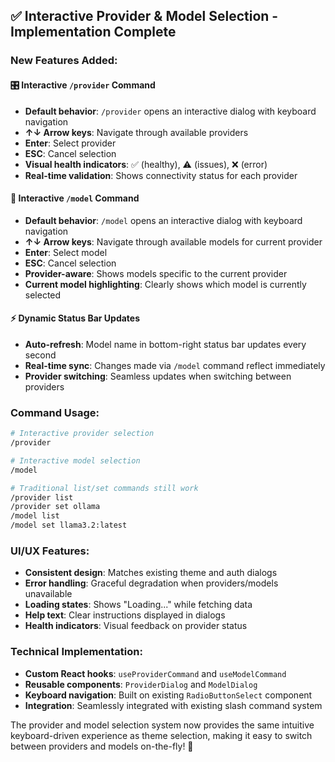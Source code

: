 ## ✅ Interactive Provider & Model Selection - Implementation Complete

### **New Features Added:**

#### 🎛️ **Interactive `/provider` Command**
- **Default behavior**: `/provider` opens an interactive dialog with keyboard navigation
- **↑↓ Arrow keys**: Navigate through available providers
- **Enter**: Select provider  
- **ESC**: Cancel selection
- **Visual health indicators**: ✅ (healthy), ⚠️ (issues), ❌ (error)
- **Real-time validation**: Shows connectivity status for each provider

#### 🤖 **Interactive `/model` Command**  
- **Default behavior**: `/model` opens an interactive dialog with keyboard navigation
- **↑↓ Arrow keys**: Navigate through available models for current provider
- **Enter**: Select model
- **ESC**: Cancel selection
- **Provider-aware**: Shows models specific to the current provider
- **Current model highlighting**: Clearly shows which model is currently selected

#### ⚡ **Dynamic Status Bar Updates**
- **Auto-refresh**: Model name in bottom-right status bar updates every second
- **Real-time sync**: Changes made via `/model` command reflect immediately
- **Provider switching**: Seamless updates when switching between providers

### **Command Usage:**

```bash
# Interactive provider selection
/provider

# Interactive model selection  
/model

# Traditional list/set commands still work
/provider list
/provider set ollama
/model list  
/model set llama3.2:latest
```

### **UI/UX Features:**
- **Consistent design**: Matches existing theme and auth dialogs
- **Error handling**: Graceful degradation when providers/models unavailable  
- **Loading states**: Shows "Loading..." while fetching data
- **Help text**: Clear instructions displayed in dialogs
- **Health indicators**: Visual feedback on provider status

### **Technical Implementation:**
- **Custom React hooks**: `useProviderCommand` and `useModelCommand`
- **Reusable components**: `ProviderDialog` and `ModelDialog`
- **Keyboard navigation**: Built on existing `RadioButtonSelect` component
- **Integration**: Seamlessly integrated with existing slash command system

The provider and model selection system now provides the same intuitive keyboard-driven experience as theme selection, making it easy to switch between providers and models on-the-fly! 🎉
